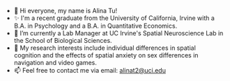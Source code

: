 - 👋 Hi everyone, my name is Alina Tu!
- ✨ I'm a recent graduate from the University of California, Irvine with a B.A. in Psychology and a B.A. in Quantitative Economics.
- 🌱 I’m currently a Lab Manager at UC Irvine's Spatial Neuroscience Lab in the School of Biological Sciences.
- 👀 My research interests include individual differences in spatial cognition and the effects of spatial anxiety on sex differences in navigation and video games.
- 📫 Feel free to contact me via email: alinat2@uci.edu

<!---
alinat2/alinat2 is a ✨ special ✨ repository because its `README.md` (this file) appears on your GitHub profile.
You can click the Preview link to take a look at your changes.
--->
